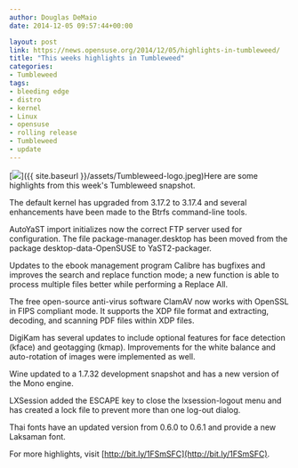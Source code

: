 ```yaml
---
author: Douglas DeMaio
date: 2014-12-05 09:57:44+00:00

layout: post
link: https://news.opensuse.org/2014/12/05/highlights-in-tumbleweed/
title: "This weeks highlights in Tumbleweed"
categories:
- Tumbleweed
tags:
- bleeding edge
- distro
- kernel
- Linux
- opensuse
- rolling release
- Tumbleweed
- update
---
```

[![](https://en.opensuse.org/images/c/c1/Tumbleweed.png)]({{ site.baseurl }}/assets/Tumbleweed-logo.jpeg)Here are some highlights from this week's Tumbleweed snapshot.

The default kernel has upgraded from 3.17.2 to 3.17.4 and several enhancements have been made to the Btrfs command-line tools.

AutoYaST import initializes now the correct FTP server used for configuration. The file package-manager.desktop has been moved from the package desktop-data-OpenSUSE to YaST2-packager.

Updates to the ebook management program Calibre has bugfixes and improves the search and replace function mode; a new function is able to process multiple files better while performing a Replace All.

The free open-source anti-virus software ClamAV now works with OpenSSL in FIPS compliant
mode. It supports the XDP file format and extracting, decoding, and scanning PDF files within XDP files.

DigiKam has several updates to include optional features for face detection (kface) and geotagging (kmap). Improvements for the white balance and auto-rotation of images were implemented as well.

Wine updated to a 1.7.32 development snapshot and has a new version of the Mono engine.

LXSession added the ESCAPE key to close the lxsession-logout menu and has created a lock file to prevent more than one log-out dialog.

Thai fonts have an updated version from 0.6.0 to 0.6.1 and provide a new Laksaman font.

For more highlights, visit [http://bit.ly/1FSmSFC](http://bit.ly/1FSmSFC).

		
